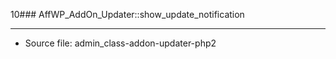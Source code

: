 10### AffWP_AddOn_Updater::show_update_notification

----

- Source file: admin_class-addon-updater-php2